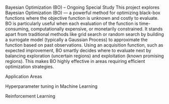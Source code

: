 Bayesian Optimization (BO) – Ongoing Special Study 
This project explores Bayesian Optimization (BO) — a powerful method for optimizing black-box functions where the objective function is unknown and costly to evaluate. BO is particularly useful when each evaluation of the function is time-consuming, computationally expensive, or monetarily constrained. It stands apart from traditional methods like grid search or random search by building a surrogate model (typically a Gaussian Process) to approximate the function based on past observations. Using an acquisition function, such as expected improvement, BO smartly decides where to evaluate next by balancing exploration (uncertain regions) and exploitation (known promising regions). This makes BO highly effective in areas requiring efficient optimization strategies.

Application Areas

Hyperparameter tuning in Machine Learning

Reinforcement Learning
